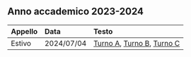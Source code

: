 ## Anno accademico 2023-2024
| Appello | Data | Testo |
|:----- |:-------|:-------
|Estivo | 2024/07/04 | [Turno A](https://github.com/TdP-esami/2024-07-04-A), [Turno B](https://github.com/TdP-esami/2024-07-04-B), [Turno C](https://github.com/TdP-esami/2024-07-04-C)
